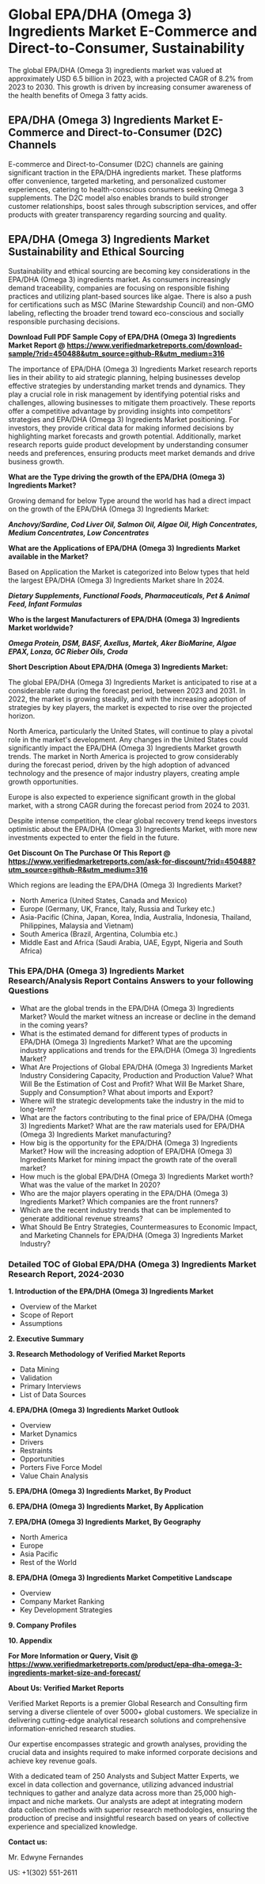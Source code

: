 <h1>Global EPA/DHA (Omega 3) Ingredients Market E-Commerce and Direct-to-Consumer, Sustainability</h1><p class=""><p>The global EPA/DHA (Omega 3) ingredients market was valued at approximately USD 6.5 billion in 2023, with a projected CAGR of 8.2% from 2023 to 2030. This growth is driven by increasing consumer awareness of the health benefits of Omega 3 fatty acids.</p><h2>EPA/DHA (Omega 3) Ingredients Market E-Commerce and Direct-to-Consumer (D2C) Channels</h2><p>E-commerce and Direct-to-Consumer (D2C) channels are gaining significant traction in the EPA/DHA ingredients market. These platforms offer convenience, targeted marketing, and personalized customer experiences, catering to health-conscious consumers seeking Omega 3 supplements. The D2C model also enables brands to build stronger customer relationships, boost sales through subscription services, and offer products with greater transparency regarding sourcing and quality.</p><h2>EPA/DHA (Omega 3) Ingredients Market Sustainability and Ethical Sourcing</h2><p>Sustainability and ethical sourcing are becoming key considerations in the EPA/DHA (Omega 3) ingredients market. As consumers increasingly demand traceability, companies are focusing on responsible fishing practices and utilizing plant-based sources like algae. There is also a push for certifications such as MSC (Marine Stewardship Council) and non-GMO labeling, reflecting the broader trend toward eco-conscious and socially responsible purchasing decisions.</p></p><p class=""><strong>Download Full PDF Sample Copy of EPA/DHA (Omega 3) Ingredients Market Report @ <a href="https://www.verifiedmarketreports.com/download-sample/?rid=450488&utm_source=github-R&utm_medium=316" target="_blank">https://www.verifiedmarketreports.com/download-sample/?rid=450488&utm_source=github-R&utm_medium=316</a></strong></p><p>The importance of&nbsp;EPA/DHA (Omega 3) Ingredients Market research reports lies in their ability to aid strategic planning, helping businesses develop effective strategies by understanding market trends and dynamics. They play a crucial role in risk management by identifying potential risks and challenges, allowing businesses to mitigate them proactively. These reports offer a competitive advantage by providing insights into competitors' strategies and EPA/DHA (Omega 3) Ingredients Market positioning. For investors, they provide critical data for making informed decisions by highlighting market forecasts and growth potential. Additionally, market research reports guide product development by understanding consumer needs and preferences, ensuring products meet market demands and drive business growth.</p><p><strong>What are the&nbsp;Type driving the growth of the EPA/DHA (Omega 3) Ingredients Market?</strong></p><p id="" class="">Growing demand for below Type around the world has had a direct impact on the growth of the EPA/DHA (Omega 3) Ingredients Market:</p><p class=""><em><strong>Anchovy/Sardine, Cod Liver Oil, Salmon Oil, Algae Oil, High Concentrates, Medium Concentrates, Low Concentrates</strong></em></p><p class=""><strong>What are the&nbsp;Applications&nbsp;of EPA/DHA (Omega 3) Ingredients Market available in the Market?</strong></p><p id="" class="">Based on Application the Market is categorized into Below types that held the largest EPA/DHA (Omega 3) Ingredients Market share In 2024.</p><p class=""><em><strong>Dietary Supplements, Functional Foods, Pharmaceuticals, Pet & Animal Feed, Infant Formulas</strong></em></p><p class=""><strong>Who is the largest Manufacturers of EPA/DHA (Omega 3) Ingredients Market worldwide?</strong></p><p><em><strong>Omega Protein, DSM, BASF, Axellus, Martek, Aker BioMarine, Algae EPAX, Lonza, GC Rieber Oils, Croda</strong></em></p><p id="" class=""><strong>Short Description About EPA/DHA (Omega 3) Ingredients Market:</strong></p><p>The global EPA/DHA (Omega 3) Ingredients Market is anticipated to rise at a considerable rate during the forecast period, between 2023 and 2031. In 2022, the market is growing steadily, and with the increasing adoption of strategies by key players, the market is expected to rise over the projected horizon.</p><p>North America, particularly the United States, will continue to play a pivotal role in the market's development. Any changes in the United States could significantly impact the EPA/DHA (Omega 3) Ingredients Market growth trends. The market in North America is projected to grow considerably during the forecast period, driven by the high adoption of advanced technology and the presence of major industry players, creating ample growth opportunities.</p><p>Europe is also expected to experience significant growth in the global market, with a strong CAGR during the forecast period from 2024 to 2031.</p><p>Despite intense competition, the clear global recovery trend keeps investors optimistic about the EPA/DHA (Omega 3) Ingredients Market, with more new investments expected to enter the field in the future.</p><p id="" class=""><strong>Get Discount On The Purchase Of This Report @ <a href="https://www.verifiedmarketreports.com/ask-for-discount/?rid=450488?utm_source=github-R&utm_medium=316" target="_blank">https://www.verifiedmarketreports.com/ask-for-discount/?rid=450488?utm_source=github-R&utm_medium=316</a></strong></p><p class="">Which regions are leading the EPA/DHA (Omega 3) Ingredients Market?</p><ul><li>North America (United States, Canada and Mexico)</li><li>Europe (Germany, UK, France, Italy, Russia and Turkey etc.)</li><li>Asia-Pacific (China, Japan, Korea, India, Australia, Indonesia, Thailand, Philippines, Malaysia and Vietnam)</li><li>South America (Brazil, Argentina, Columbia etc.)</li><li>Middle East and Africa (Saudi Arabia, UAE, Egypt, Nigeria and South Africa)</li></ul><h3 id="" class="">This EPA/DHA (Omega 3) Ingredients Market Research/Analysis Report Contains Answers to your following Questions</h3><ul><li>What are the global trends in the EPA/DHA (Omega 3) Ingredients Market? Would the market witness an increase or decline in the demand in the coming years?</li><li>What is the estimated demand for different types of products in EPA/DHA (Omega 3) Ingredients Market? What are the upcoming industry applications and trends for the EPA/DHA (Omega 3) Ingredients Market?</li><li>What Are Projections of Global EPA/DHA (Omega 3) Ingredients Market Industry Considering Capacity, Production and Production Value? What Will Be the Estimation of Cost and Profit? What Will Be Market Share, Supply and Consumption? What about imports and Export?</li><li>Where will the strategic developments take the industry in the mid to long-term?</li><li>What are the factors contributing to the final price of EPA/DHA (Omega 3) Ingredients Market? What are the raw materials used for EPA/DHA (Omega 3) Ingredients Market manufacturing?</li><li>How big is the opportunity for the EPA/DHA (Omega 3) Ingredients Market? How will the increasing adoption of EPA/DHA (Omega 3) Ingredients Market for mining impact the growth rate of the overall market?</li><li>How much is the global EPA/DHA (Omega 3) Ingredients Market worth? What was the value of the market In 2020?</li><li>Who are the major players operating in the EPA/DHA (Omega 3) Ingredients Market? Which companies are the front runners?</li><li>Which are the recent industry trends that can be implemented to generate additional revenue streams?</li><li>What Should Be Entry Strategies, Countermeasures to Economic Impact, and Marketing Channels for EPA/DHA (Omega 3) Ingredients Market Industry?</li></ul><h3 id="" class="">Detailed TOC of Global EPA/DHA (Omega 3) Ingredients Market Research Report, 2024-2030</h3><p id="" class=""><strong>1. Introduction of the EPA/DHA (Omega 3) Ingredients Market</strong></p><ul><li>Overview of the Market</li><li>Scope of Report</li><li>Assumptions</li></ul><p id="" class=""><strong>2. Executive Summary</strong></p><p id="" class=""><strong>3. Research Methodology of Verified Market Reports</strong></p><ul><li>Data Mining</li><li>Validation</li><li>Primary Interviews</li><li>List of Data Sources</li></ul><p id="" class=""><strong>4. EPA/DHA (Omega 3) Ingredients Market Outlook</strong></p><ul><li>Overview</li><li>Market Dynamics</li><li>Drivers</li><li>Restraints</li><li>Opportunities</li><li>Porters Five Force Model</li><li>Value Chain Analysis</li></ul><p id="" class=""><strong>5. EPA/DHA (Omega 3) Ingredients Market, By Product</strong></p><p id="" class=""><strong>6. EPA/DHA (Omega 3) Ingredients Market, By Application</strong></p><p id="" class=""><strong>7. EPA/DHA (Omega 3) Ingredients Market, By Geography</strong></p><ul><li>North America</li><li>Europe</li><li>Asia Pacific</li><li>Rest of the World</li></ul><p id="" class=""><strong>8. EPA/DHA (Omega 3) Ingredients Market Competitive Landscape</strong></p><ul><li>Overview</li><li>Company Market Ranking</li><li>Key Development Strategies</li></ul><p id="" class=""><strong>9. Company Profiles</strong></p><p id="" class=""><strong>10. Appendix</strong></p><p id="" class=""><strong>For More Information or Query, Visit @ <a href="https://www.verifiedmarketreports.com/product/epa-dha-omega-3-ingredients-market-size-and-forecast/" target="_blank">https://www.verifiedmarketreports.com/product/epa-dha-omega-3-ingredients-market-size-and-forecast/</a></strong></p><p id="" class=""><strong>About Us: Verified Market Reports</strong></p><p id="" class="">Verified Market Reports is a premier Global Research and Consulting firm serving a diverse clientele of over 5000+ global customers. We specialize in delivering cutting-edge analytical research solutions and comprehensive information-enriched research studies.</p><p id="" class="">Our expertise encompasses strategic and growth analyses, providing the crucial data and insights required to make informed corporate decisions and achieve key revenue goals.</p><p id="" class="">With a dedicated team of 250 Analysts and Subject Matter Experts, we excel in data collection and governance, utilizing advanced industrial techniques to gather and analyze data across more than 25,000 high-impact and niche markets. Our analysts are adept at integrating modern data collection methods with superior research methodologies, ensuring the production of precise and insightful research based on years of collective experience and specialized knowledge.</p><p id="" class=""><strong>Contact us:</strong></p><p id="" class="">Mr. Edwyne Fernandes</p><p id="" class="">US: +1(302) 551-2611</p>